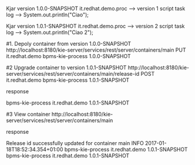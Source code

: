 Kjar version 1.0.0-SNAPSHOT
it.redhat.demo.proc --> version 1
script task log --> System.out.println("Ciao");

Kjar version 1.0.1-SNAPSHOT
it.redhat.demo.proc --> version 2
script task log --> System.out.println("Ciao 2");

#1. Depoly container from version 1.0.0-SNAPSHOT
http://localhost:8180/kie-server/services/rest/server/containers/main
PUT
<kie-container container-id="main">
  <release-id>
    <group-id>it.redhat.demo</group-id>
    <artifact-id>bpms-kie-process</artifact-id> 
    <version>1.0.0-SNAPSHOT</version> 
  </release-id> 
</kie-container>

#2 Upgrade container to version 1.0.1-SNAPSHOT
http://localhost:8180/kie-server/services/rest/server/containers/main/release-id
POST
<release-id>
  <group-id>it.redhat.demo</group-id>
  <artifact-id>bpms-kie-process</artifact-id> 
  <version>1.0.1-SNAPSHOT</version> 
</release-id> 

response
<?xml version="1.0" encoding="UTF-8" standalone="yes"?>
<response type="SUCCESS" msg="Release id successfully updated.">
    <release-id>
        <artifact-id>bpms-kie-process</artifact-id>
        <group-id>it.redhat.demo</group-id>
        <version>1.0.1-SNAPSHOT</version>
    </release-id>
</response>

#3 View container
http://localhost:8180/kie-server/services/rest/server/containers/main

response
<?xml version="1.0" encoding="UTF-8" standalone="yes"?>
<response type="SUCCESS" msg="Info for container main">
    <kie-container container-id="main" status="STARTED">
        <messages>
            <content>Release id successfully updated for container main</content>
            <severity>INFO</severity>
            <timestamp>2017-01-18T18:52:34.354+01:00</timestamp>
        </messages>
        <release-id>
            <artifact-id>bpms-kie-process</artifact-id>
            <group-id>it.redhat.demo</group-id>
            <version>1.0.1-SNAPSHOT</version>
        </release-id>
        <resolved-release-id>
            <artifact-id>bpms-kie-process</artifact-id>
            <group-id>it.redhat.demo</group-id>
            <version>1.0.1-SNAPSHOT</version>
        </resolved-release-id>
        <scanner status="DISPOSED"/>
    </kie-container>
</response>

